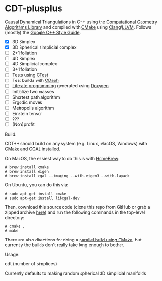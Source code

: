 CDT-plusplus
============

Causal Dynamical Triangulations in C++ using the [Computational Geometry Algorithms Library][1] and compiled with
[CMake][2] using [Clang][8]/[LLVM][3]. Follows (mostly) the [Google C++ Style Guide][14].

- [x] 3D Simplex
- [x] 3D Spherical simplicial complex
- [ ] 2+1 foliation
- [ ] 4D Simplex
- [ ] 4D Simplicial complex
- [ ] 3+1 foliation
- [ ] Tests using [CTest][4]
- [ ] Test builds with [CDash][5]
- [ ] [Literate programming][6] generated using [Doxygen][7]
- [ ] Initialize two masses
- [ ] Shortest path algorithm
- [ ] Ergodic moves
- [ ] Metropolis algorithm
- [ ] Einstein tensor
- [ ] ???
- [ ] (Non)profit

Build:

CDT++ should build on any system (e.g. Linux, MacOS, Windows) with [CMake][9] and [CGAL][10] installed. 

On MacOS, the easiest way to do this is with [HomeBrew][13]:

```
# brew install cmake
# brew install eigen
# brew install cgal --imaging --with-eigen3 --with-lapack
```

On Ubuntu, you can do this via:
```
# sudo apt-get install cmake
# sudo apt-get install libcgal-dev
```

Then, download this source code (clone this repo from GitHub or grab a zipped archive [here][12]) and run the following commands in the top-level directory:

```
# cmake .
# make
```

There are also directions for doing a [parallel build using CMake][11], but currently the builds don't really take long enough to bother.

Usage:

cdt (number of simplices)

Currently defaults to making random spherical 3D simplicial manifolds


[1]: http://www.cgal.org
[2]: http://www.cmake.org
[3]: http://llvm.org 
[4]: http://cmake.org/Wiki/CMake/Testing_With_CTest
[5]: http://open.cdash.org/index.php
[6]: http://www.literateprogramming.com
[7]: http://www.doxygen.org
[8]: http://clang.llvm.org
[9]: http://www.cmake.org/cmake/help/install.html
[10]: http://www.cgal.org/Manual/latest/doc_html/installation_manual/Chapter_installation_manual.html
[11]: http://www.kitware.com/blog/home/post/434
[12]: https://github.com/acgetchell/CDT-plusplus/archive/master.zip
[13]: http://brew.sh
[14]: http://google-styleguide.googlecode.com/svn/trunk/cppguide.xml
